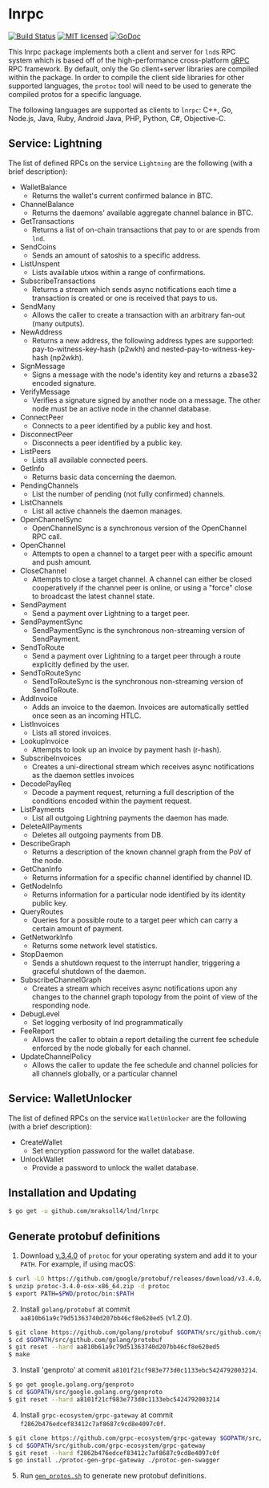 lnrpc
=====

[![Build Status](http://img.shields.io/travis/mraksoll4/lnd.svg)](https://travis-ci.org/mraksoll4/lnd) 
[![MIT licensed](https://img.shields.io/badge/license-MIT-blue.svg)](https://github.com/mraksoll4/lnd/blob/master/LICENSE)
[![GoDoc](https://img.shields.io/badge/godoc-reference-blue.svg)](http://godoc.org/github.com/mraksoll4/lnd/lnrpc)

This lnrpc package implements both a client and server for `lnd`s RPC system
which is based off of the high-performance cross-platform
[gRPC](http://www.grpc.io/) RPC framework. By default, only the Go
client+server libraries are compiled within the package. In order to compile
the client side libraries for other supported languages, the `protoc` tool will
need to be used to generate the compiled protos for a specific language.

The following languages are supported as clients to `lnrpc`: C++, Go, Node.js,
Java, Ruby, Android Java, PHP, Python, C#, Objective-C.

## Service: Lightning

The list of defined RPCs on the service `Lightning` are the following (with a brief
description):

  * WalletBalance
     * Returns the wallet's current confirmed balance in BTC.
  * ChannelBalance
     * Returns the daemons' available aggregate channel balance in BTC.
  * GetTransactions
     * Returns a list of on-chain transactions that pay to or are spends from
       `lnd`.
  * SendCoins
     * Sends an amount of satoshis to a specific address.
  * ListUnspent
     * Lists available utxos within a range of confirmations.
  * SubscribeTransactions
     * Returns a stream which sends async notifications each time a transaction
       is created or one is received that pays to us.
  * SendMany
     * Allows the caller to create a transaction with an arbitrary fan-out
       (many outputs).
  * NewAddress
     * Returns a new address, the following address types are supported:
       pay-to-witness-key-hash (p2wkh) and nested-pay-to-witness-key-hash
       (np2wkh).
  * SignMessage
     * Signs a message with the node's identity key and returns a
       zbase32 encoded signature.
  * VerifyMessage
     * Verifies a signature signed by another node on a message. The other node
       must be an active node in the channel database.
  * ConnectPeer
     * Connects to a peer identified by a public key and host.
  * DisconnectPeer
     * Disconnects a peer identified by a public key.
  * ListPeers
     * Lists all available connected peers.
  * GetInfo
     * Returns basic data concerning the daemon.
  * PendingChannels
     * List the number of pending (not fully confirmed) channels.
  * ListChannels
     * List all active channels the daemon manages.
  * OpenChannelSync
     * OpenChannelSync is a synchronous version of the OpenChannel RPC call.
  * OpenChannel
     * Attempts to open a channel to a target peer with a specific amount and
       push amount.
  * CloseChannel
     * Attempts to close a target channel. A channel can either be closed
       cooperatively if the channel peer is online, or using a "force" close to
       broadcast the latest channel state.
  * SendPayment
     * Send a payment over Lightning to a target peer.
  * SendPaymentSync
     * SendPaymentSync is the synchronous non-streaming version of SendPayment.
  * SendToRoute
    * Send a payment over Lightning to a target peer through a route explicitly
      defined by the user.
  * SendToRouteSync
    * SendToRouteSync is the synchronous non-streaming version of SendToRoute.
  * AddInvoice
     * Adds an invoice to the daemon. Invoices are automatically settled once
       seen as an incoming HTLC.
  * ListInvoices
     * Lists all stored invoices.
  * LookupInvoice
     * Attempts to look up an invoice by payment hash (r-hash).
  * SubscribeInvoices
     * Creates a uni-directional stream which receives async notifications as
       the daemon settles invoices
  * DecodePayReq
     * Decode a payment request, returning a full description of the conditions
       encoded within the payment request.
  * ListPayments
     * List all outgoing Lightning payments the daemon has made.
  * DeleteAllPayments
     * Deletes all outgoing payments from DB.
  * DescribeGraph
     * Returns a description of the known channel graph from the PoV of the
       node.
  * GetChanInfo
     * Returns information for a specific channel identified by channel ID.
  * GetNodeInfo
     * Returns information for a particular node identified by its identity
       public key.
  * QueryRoutes
     * Queries for a possible route to a target peer which can carry a certain
       amount of payment.
  * GetNetworkInfo
     * Returns some network level statistics.
  * StopDaemon
     * Sends a shutdown request to the interrupt handler, triggering a graceful
       shutdown of the daemon.
  * SubscribeChannelGraph
     * Creates a stream which receives async notifications upon any changes to the
       channel graph topology from the point of view of the responding node.
  * DebugLevel
     * Set logging verbosity of lnd programmatically
  * FeeReport
     * Allows the caller to obtain a report detailing the current fee schedule
       enforced by the node globally for each channel.
  * UpdateChannelPolicy
     * Allows the caller to update the fee schedule and channel policies for all channels
       globally, or a particular channel

## Service: WalletUnlocker

The list of defined RPCs on the service `WalletUnlocker` are the following (with a brief
description):

  * CreateWallet
     * Set encryption password for the wallet database.
  * UnlockWallet
     * Provide a password to unlock the wallet database.

## Installation and Updating

```bash
$ go get -u github.com/mraksoll4/lnd/lnrpc
```

## Generate protobuf definitions

1. Download [v.3.4.0](https://github.com/google/protobuf/releases/tag/v3.4.0) of
`protoc` for your operating system and add it to your `PATH`.
For example, if using macOS:
```bash
$ curl -LO https://github.com/google/protobuf/releases/download/v3.4.0/protoc-3.4.0-osx-x86_64.zip
$ unzip protoc-3.4.0-osx-x86_64.zip -d protoc
$ export PATH=$PWD/protoc/bin:$PATH
```

2. Install `golang/protobuf` at commit `aa810b61a9c79d51363740d207bb46cf8e620ed5` (v1.2.0).
```bash
$ git clone https://github.com/golang/protobuf $GOPATH/src/github.com/golang/protobuf
$ cd $GOPATH/src/github.com/golang/protobuf
$ git reset --hard aa810b61a9c79d51363740d207bb46cf8e620ed5
$ make
```

3. Install 'genproto' at commit `a8101f21cf983e773d0c1133ebc5424792003214`.
```bash
$ go get google.golang.org/genproto
$ cd $GOPATH/src/google.golang.org/genproto
$ git reset --hard a8101f21cf983e773d0c1133ebc5424792003214
```

4. Install `grpc-ecosystem/grpc-gateway` at commit `f2862b476edcef83412c7af8687c9cd8e4097c0f`.
```bash
$ git clone https://github.com/grpc-ecosystem/grpc-gateway $GOPATH/src/github.com/grpc-ecosystem/grpc-gateway
$ cd $GOPATH/src/github.com/grpc-ecosystem/grpc-gateway
$ git reset --hard f2862b476edcef83412c7af8687c9cd8e4097c0f
$ go install ./protoc-gen-grpc-gateway ./protoc-gen-swagger
```

5. Run [`gen_protos.sh`](https://github.com/mraksoll4/lnd/blob/master/lnrpc/gen_protos.sh) to generate new protobuf definitions.
